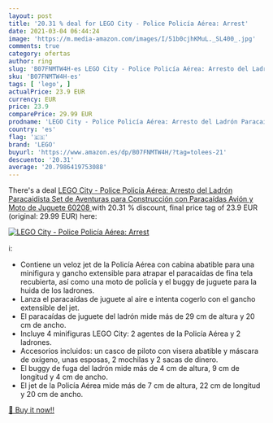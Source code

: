 ```yaml
---
layout: post
title: '20.31 % deal for LEGO City - Police Policía Aérea: Arrest'
date: 2021-03-04 06:44:24
image: 'https://m.media-amazon.com/images/I/51b0cjhKMuL._SL400_.jpg'
comments: true
category: ofertas
author: ring
slug: 'B07FNMTW4H-es LEGO City - Police Policía Aérea: Arresto del Ladrón...'
sku: 'B07FNMTW4H-es'
tags: [ 'lego', ]
actualPrice: 23.9 EUR
currency: EUR
price: 23.9
comparePrice: 29.99 EUR
prodname: 'LEGO City - Police Policía Aérea: Arresto del Ladrón Paracaidista  Set de Aventuras para Construcción con Paracaídas  Avión y Moto de Juguete  60208 '
country: 'es'
flag: '🇪🇸'
brand: 'LEGO'
buyurl: 'https://www.amazon.es/dp/B07FNMTW4H/?tag=tolees-21'
descuento: '20.31'
average: '20.7986419753088'
---
```


There's a deal [LEGO City - Police Policía Aérea: Arresto del Ladrón Paracaidista  Set de Aventuras para Construcción con Paracaídas  Avión y Moto de Juguete  60208 ](https://www.amazon.es/dp/B07FNMTW4H/?tag=tolees-21)  with  20.31 % discount, final price tag of  23.9 EUR (original: 29.99 EUR) here:

[![LEGO City - Police Policía Aérea: Arrest](https://m.media-amazon.com/images/I/51b0cjhKMuL._SL400_.jpg)](https://www.amazon.es/dp/B07FNMTW4H/?tag=tolees-21)

ℹ️:

- Contiene un veloz jet de la Policía Aérea con cabina abatible para una minifigura y gancho extensible para atrapar el paracaídas de fina tela recubierta, así como una moto de policía y el buggy de juguete para la huida de los ladrones.
- Lanza el paracaídas de juguete al aire e intenta cogerlo con el gancho extensible del jet.
- El paracaídas de juguete del ladrón mide más de 29 cm de altura y 20 cm de ancho.
- Incluye 4 minifiguras LEGO City: 2 agentes de la Policía Aérea y 2 ladrones.
- Accesorios incluidos: un casco de piloto con visera abatible y máscara de oxígeno, unas esposas, 2 mochilas y 2 sacas de dinero.
- El buggy de fuga del ladrón mide más de 4 cm de altura, 9 cm de longitud y 4 cm de ancho.
- El jet de la Policía Aérea mide más de 7 cm de altura, 22 cm de longitud y 20 cm de ancho.

[🛒 Buy it now!!](https://www.amazon.es/dp/B07FNMTW4H/?tag=tolees-21)
